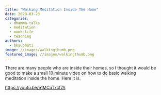 ```yaml
---
title: "Walking Meditation Inside The Home"
date: 2020-03-23
categories: 
  - dhamma-talks
  - meditation
  - monk-life
  - teaching
authors: 
  - bksubhuti
image: //images/walkingthumb.png
featured_image: //images/walkingthumb.png
---
```


There are many people who are inside their homes, so I thought it would be good to make a small 10 minute video on how to do basic walking meditation inside the home. Here it is.

https://youtu.be/e1MCuTxcf7A
